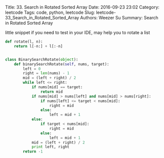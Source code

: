 Title: 33. Search in Rotated Sorted Array 
Date: 2016-09-23 23:02
Category: leetcode
Tags: code, python, leetcode
Slug: leetcode-33_Search_in_Rotated_Sorted_Array 
Authors: Weezer Su
Summary: Search in Rotated Sorted Array

little snippet if you need to test in your IDE, may help you to rotate a list

```python
def rotate(l, n):
    return l[-n:] + l[:-n]
```


```python

class BinarySearchRotate(object):
    def binarySearchRotate(self, nums, target):
        left = 0
        right = len(nums) - 1
        mid = (left + right) / 2
        while left <= right:
            if nums[mid] == target:
                return mid
            if nums[mid] > nums[left] and nums[mid] > nums[right]:
                if nums[left] <= target < nums[mid]:
                    right = mid
                else:
                    left = mid + 1
            else:
                if target < nums[mid]:
                    right = mid
                else:
                    left = mid + 1
            mid = (left + right) / 2
            print left, right
        return -1
```

